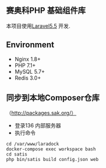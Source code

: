 ## 赛奥科PHP 基础组件库
本项目使用[Laravel5.5](https://laravel.com/docs/5.5) 开发.

## Environment
- Nginx 1.8+
- PHP 7.1+
- MySQL 5.7+
- Redis 3.0+

## 同步到本地Composer仓库
（http://packages.sak.org/）
- 登录136 内部服务器
- 执行命令
```
cd /var/www/laradock
docker-compose exec workspace bash
cd satis
php bin/satis build config.json web
```
